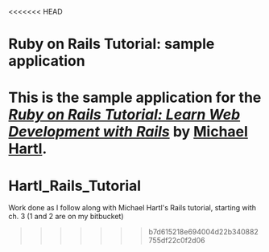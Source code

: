 <<<<<<< HEAD
# Ruby on Rails Tutorial: sample application

This is the sample application for the
[*Ruby on Rails Tutorial:
Learn Web Development with Rails*](http://www.railstutorial.org/)
by [Michael Hartl](http://www.michaelhartl.com/).
=======
# Hartl_Rails_Tutorial
Work done as I follow along with Michael Hartl's Rails tutorial, starting with ch. 3 (1 and 2 are on my bitbucket)
>>>>>>> b7d615218e694004d22b340882755df22c0f2d06

